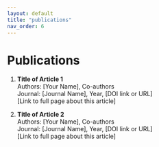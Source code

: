 ```yaml
---
layout: default
title: "publications"
nav_order: 6
---
```


# Publications

1. **Title of Article 1**  
   Authors: [Your Name], Co-authors  
   Journal: [Journal Name], Year, [DOI link or URL]  
   [Link to full page about this article]

2. **Title of Article 2**  
   Authors: [Your Name], Co-authors  
   Journal: [Journal Name], Year, [DOI link or URL]  
   [Link to full page about this article]